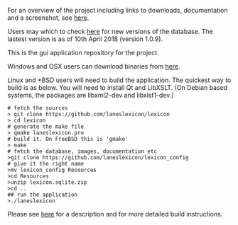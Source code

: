  For an overview of the project including links to downloads, documentation and a screenshot, see [here](http://laneslexicon.github.io).

Users may which to check [here](https://github.com/laneslexicon/LexiconDatabase) for new versions of the database. The lastest version is as of 10th April 2018 (version 1.0.9).

This is the gui application repository for the project.

Windows and OSX users can download binaries from [here](https://github.com/laneslexicon/lexicon/releases).


Linux and *BSD users will need to build the application. The quickest way to build is as below. You will need to install Qt and LibXSLT. (On Debian based systems, the packages are libxml2-dev and libxlst1-dev.)


```
# fetch the sources
> git clone https://github.com/laneslexicon/lexicon
> cd lexicon
# generate the make file
> qmake laneslexicon.pro
# build it. On FreeBSD this is 'gmake'
> make
# fetch the database, images, documentation etc
>git clone https://github.com/laneslexicon/lexicon_config
# give it the right name
>mv lexicon_config Resources
>cd Resources
>unzip lexicon.sqlite.zip
>cd ..
## run the application
>./laneslexicon
```

Please see [here](http://laneslexicon.github.io/lexicon/site/dev-guide/build/index.html) for a description and for more detailed build instructions.
